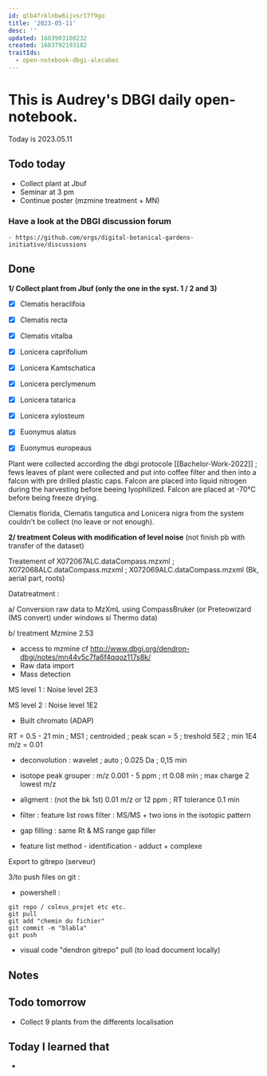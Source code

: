 ```yaml
---
id: qlb4frklnbw6ijvsr17f9go
title: '2023-05-11'
desc: ''
updated: 1683903100232
created: 1683792193182
traitIds:
  - open-notebook-dbgi-alecabec
---
```



# This is Audrey's DBGI daily open-notebook.

Today is 2023.05.11

## Todo today
- Collect plant at Jbuf 
- Seminar at 3 pm 
- Continue poster (mzmine treatment + MN)

### Have a look at the DBGI discussion forum
    - https://github.com/orgs/digital-botanical-gardens-initiative/discussions

###
###



## Done
**1/ Collect plant from Jbuf (only the one in the syst. 1 / 2 and 3)**
- [X] Clematis heraclifoia 
- [X] Clematis recta 
- [X] Clematis vitalba 

- [X] Lonicera caprifolium 
- [X] Lonicera Kamtschatica 
- [X] Lonicera perclymenum 
- [X] Lonicera tatarica 
- [X] Lonicera xylosteum 

- [X] Euonymus alatus 
- [X] Euonymus europeaus 

Plant were collected according the dbgi protocole [[Bachelor-Work-2022]] ; fews leaves of plant were collected and put into coffee filter and then into a falcon with pre drilled plastic caps. Falcon are placed into liquid nitrogen during the harvesting before beeing lyophilized. Falcon are placed at -70°C before being freeze drying. 

Clematis florida, Clematis tangutica and Lonicera nigra from the system couldn't be collect (no leave or not enough). 

 



**2/ treatment Coleus with modification of level noise** (not finish pb with transfer of the dataset)

Treatement of X072067ALC.dataCompass.mzxml ; X072068ALC.dataCompass.mzxml ; X072069ALC.dataCompass.mzxml (Bk, aerial part, roots)

Datatreatment :

a/ Conversion raw data to MzXmL using CompassBruker (or Preteowizard (MS convert) under windows si Thermo data)

b/ treatment Mzmine 2.53 
* access to mzmine cf http://www.dbgi.org/dendron-dbgi/notes/mn44v5c7fa6f4qqoz117s8k/ 
* Raw data import 
* Mass detection 

MS level 1 : Noise level 2E3 

MS level 2 : Noise level 1E2 

* Built chromato (ADAP)

RT = 0.5 - 21 min ; MS1 ; centroided ; peak scan = 5 ; treshold 5E2 ; min 1E4  m/z = 0.01 

* deconvolution : wavelet ; auto ; 0.025 Da ; 0,15 min 

* isotope peak grouper : m/z 0.001 - 5 ppm ; rt 0.08 min ; max charge 2 lowest m/z

* aligment : (not the bk 1st) 0.01 m/z or 12 ppm ; RT tolerance 0.1 min

* filter : feature list rows filter :  MS/MS +  two ions in the isotopic pattern 

* gap filling : same Rt & MS range gap filler 

* feature list method - identification - adduct + complexe 

Export to gitrepo (serveur)
  
3/to push files on git : 

* powershell : 

```
git repo / coleus_projet etc etc. 
git pull 
git add "chemin du fichier" 
git commit -m "blabla" 
git push 

```
* visual code "dendron gitrepo" 
pull (to load document locally)

## Notes

## Todo tomorrow
- Collect 9 plants from the differents localisation

###
###
###


## Today I learned that

- 